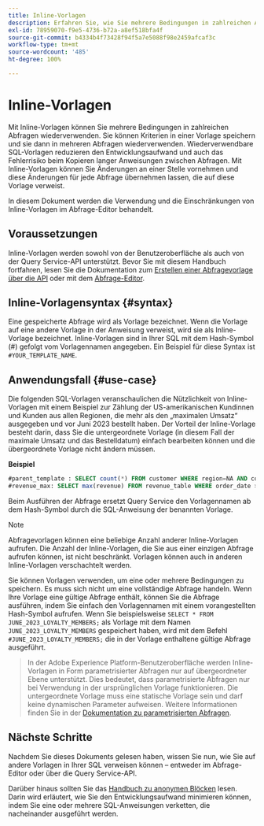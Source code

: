 ```yaml
---
title: Inline-Vorlagen
description: Erfahren Sie, wie Sie mehrere Bedingungen in zahlreichen Abfragen mit Inline-Vorlagen wiederverwenden können.
exl-id: 78959070-f9e5-4736-b72a-a8ef518bfa4f
source-git-commit: b4334b4f73428f94f5a7e5088f98e2459afcaf3c
workflow-type: tm+mt
source-wordcount: '485'
ht-degree: 100%

---
```


# Inline-Vorlagen

Mit Inline-Vorlagen können Sie mehrere Bedingungen in zahlreichen Abfragen wiederverwenden. Sie können Kriterien in einer Vorlage speichern und sie dann in mehreren Abfragen wiederverwenden. Wiederverwendbare SQL-Vorlagen reduzieren den Entwicklungsaufwand und auch das Fehlerrisiko beim Kopieren langer Anweisungen zwischen Abfragen. Mit Inline-Vorlagen können Sie Änderungen an einer Stelle vornehmen und diese Änderungen für jede Abfrage übernehmen lassen, die auf diese Vorlage verweist.

In diesem Dokument werden die Verwendung und die Einschränkungen von Inline-Vorlagen im Abfrage-Editor behandelt.

## Voraussetzungen

Inline-Vorlagen werden sowohl von der Benutzeroberfläche als auch von der Query Service-API unterstützt. Bevor Sie mit diesem Handbuch fortfahren, lesen Sie die Dokumentation zum [Erstellen einer Abfragevorlage über die API](../api/query-templates.md#create-a-query-template) oder mit dem [Abfrage-Editor](../ui/user-guide.md#query-authoring).

## Inline-Vorlagensyntax {#syntax}

Eine gespeicherte Abfrage wird als Vorlage bezeichnet. Wenn die Vorlage auf eine andere Vorlage in der Anweisung verweist, wird sie als Inline-Vorlage bezeichnet. Inline-Vorlagen sind in Ihrer SQL mit dem Hash-Symbol (#) gefolgt vom Vorlagennamen angegeben. Ein Beispiel für diese Syntax ist `#YOUR_TEMPLATE_NAME`.

## Anwendungsfall {#use-case}

Die folgenden SQL-Vorlagen veranschaulichen die Nützlichkeit von Inline-Vorlagen mit einem Beispiel zur Zählung der US-amerikanischen Kundinnen und Kunden aus allen Regionen, die mehr als den „maximalen Umsatz“ ausgegeben und vor Juni 2023 bestellt haben. Der Vorteil der Inline-Vorlage besteht darin, dass Sie die untergeordnete Vorlage (in diesem Fall der maximale Umsatz und das Bestelldatum) einfach bearbeiten können und die übergeordnete Vorlage nicht ändern müssen.

**Beispiel**

```sql
#parent_template : SELECT count(*) FROM customer WHERE region=NA AND country=US AND revenue > #revenue_max
#revenue_max: SELECT max(revenue) FROM revenue_table WHERE order_date > '01-06-2023'
```

Beim Ausführen der Abfrage ersetzt Query Service den Vorlagennamen ab dem Hash-Symbol durch die SQL-Anweisung der benannten Vorlage.

>[!NOTE]
>
>Abfragevorlagen können eine beliebige Anzahl anderer Inline-Vorlagen aufrufen. Die Anzahl der Inline-Vorlagen, die Sie aus einer einzigen Abfrage aufrufen können, ist nicht beschränkt. Vorlagen können auch in anderen Inline-Vorlagen verschachtelt werden.

Sie können Vorlagen verwenden, um eine oder mehrere Bedingungen zu speichern. Es muss sich nicht um eine vollständige Abfrage handeln. Wenn Ihre Vorlage eine gültige Abfrage enthält, können Sie die Abfrage ausführen, indem Sie einfach den Vorlagennamen mit einem vorangestellten Hash-Symbol aufrufen. Wenn Sie beispielsweise `SELECT * FROM JUNE_2023_LOYALTY_MEMBERS;` als Vorlage mit dem Namen `JUNE_2023_LOYALTY_MEMBERS` gespeichert haben, wird mit dem Befehl  `#JUNE_2023_LOYALTY_MEMBERS;` die in der Vorlage enthaltene gültige Abfrage ausgeführt.

>
>
>In der Adobe Experience Platform-Benutzeroberfläche werden Inline-Vorlagen in Form parametrisierter Abfragen nur auf übergeordneter Ebene unterstützt. Dies bedeutet, dass parametrisierte Abfragen nur bei Verwendung in der ursprünglichen Vorlage funktionieren. Die untergeordnete Vorlage muss eine statische Vorlage sein und darf keine dynamischen Parameter aufweisen. Weitere Informationen finden Sie in der [Dokumentation zu parametrisierten Abfragen](../ui/parameterized-queries.md).

## Nächste Schritte

Nachdem Sie dieses Dokuments gelesen haben, wissen Sie nun, wie Sie auf andere Vorlagen in Ihrer SQL verweisen können – entweder im Abfrage-Editor oder über die Query Service-API.

Darüber hinaus sollten Sie das [Handbuch zu anonymen Blöcken](./anonymous-block.md) lesen. Darin wird erläutert, wie Sie den Entwicklungsaufwand minimieren können, indem Sie eine oder mehrere SQL-Anweisungen verketten, die nacheinander ausgeführt werden.
